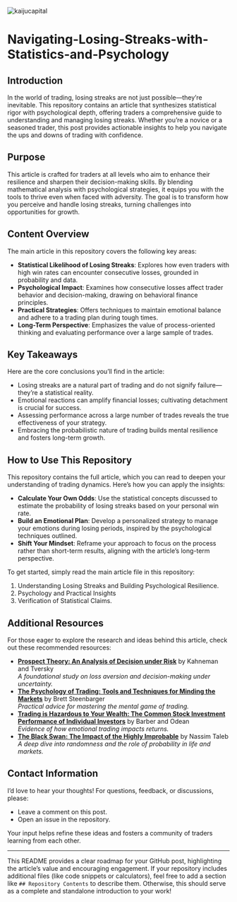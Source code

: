 ![kaijucapital](https://github.com/user-attachments/assets/2146ff14-216c-444b-b730-c1a0cfdd62b8)

# Navigating-Losing-Streaks-with-Statistics-and-Psychology


## Introduction

In the world of trading, losing streaks are not just possible—they’re inevitable. This repository contains an article that synthesizes statistical rigor with psychological depth, offering traders a comprehensive guide to understanding and managing losing streaks. Whether you’re a novice or a seasoned trader, this post provides actionable insights to help you navigate the ups and downs of trading with confidence.

## Purpose

This article is crafted for traders at all levels who aim to enhance their resilience and sharpen their decision-making skills. By blending mathematical analysis with psychological strategies, it equips you with the tools to thrive even when faced with adversity. The goal is to transform how you perceive and handle losing streaks, turning challenges into opportunities for growth.

## Content Overview

The main article in this repository covers the following key areas:

- **Statistical Likelihood of Losing Streaks**: Explores how even traders with high win rates can encounter consecutive losses, grounded in probability and data.
- **Psychological Impact**: Examines how consecutive losses affect trader behavior and decision-making, drawing on behavioral finance principles.
- **Practical Strategies**: Offers techniques to maintain emotional balance and adhere to a trading plan during tough times.
- **Long-Term Perspective**: Emphasizes the value of process-oriented thinking and evaluating performance over a large sample of trades.

## Key Takeaways

Here are the core conclusions you’ll find in the article:

- Losing streaks are a natural part of trading and do not signify failure—they’re a statistical reality.
- Emotional reactions can amplify financial losses; cultivating detachment is crucial for success.
- Assessing performance across a large number of trades reveals the true effectiveness of your strategy.
- Embracing the probabilistic nature of trading builds mental resilience and fosters long-term growth.

## How to Use This Repository

This repository contains the full article, which you can read to deepen your understanding of trading dynamics. Here’s how you can apply the insights:

- **Calculate Your Own Odds**: Use the statistical concepts discussed to estimate the probability of losing streaks based on your personal win rate.
- **Build an Emotional Plan**: Develop a personalized strategy to manage your emotions during losing periods, inspired by the psychological techniques outlined.
- **Shift Your Mindset**: Reframe your approach to focus on the process rather than short-term results, aligning with the article’s long-term perspective.

To get started, simply read the main article file in this repository: 
1. Understanding Losing Streaks and Building Psychological Resilience.
2. Psychology and Practical Insights
3. Verification of Statistical Claims.

## Additional Resources

For those eager to explore the research and ideas behind this article, check out these recommended resources:

- **[Prospect Theory: An Analysis of Decision under Risk](https://www.jstor.org/stable/1914185)** by Kahneman and Tversky  
  *A foundational study on loss aversion and decision-making under uncertainty.*
- **[The Psychology of Trading: Tools and Techniques for Minding the Markets](https://www.wiley.com/en-us/The+Psychology+of+Trading%3A+Tools+and+Techniques+for+Minding+the+Markets-p-9780471267614)** by Brett Steenbarger  
  *Practical advice for mastering the mental game of trading.*
- **[Trading is Hazardous to Your Wealth: The Common Stock Investment Performance of Individual Investors](https://www.jstor.org/stable/2676208)** by Barber and Odean  
  *Evidence of how emotional trading impacts returns.*
- **[The Black Swan: The Impact of the Highly Improbable](https://www.penguinrandomhouse.com/books/176227/the-black-swan-by-nassim-nicholas-taleb/)** by Nassim Taleb  
  *A deep dive into randomness and the role of probability in life and markets.*

## Contact Information

I’d love to hear your thoughts! For questions, feedback, or discussions, please:

- Leave a comment on this post.
- Open an issue in the repository.

Your input helps refine these ideas and fosters a community of traders learning from each other.

---

This README provides a clear roadmap for your GitHub post, highlighting the article’s value and encouraging engagement. If your repository includes additional files (like code snippets or calculators), feel free to add a section like `## Repository Contents` to describe them. Otherwise, this should serve as a complete and standalone introduction to your work!
